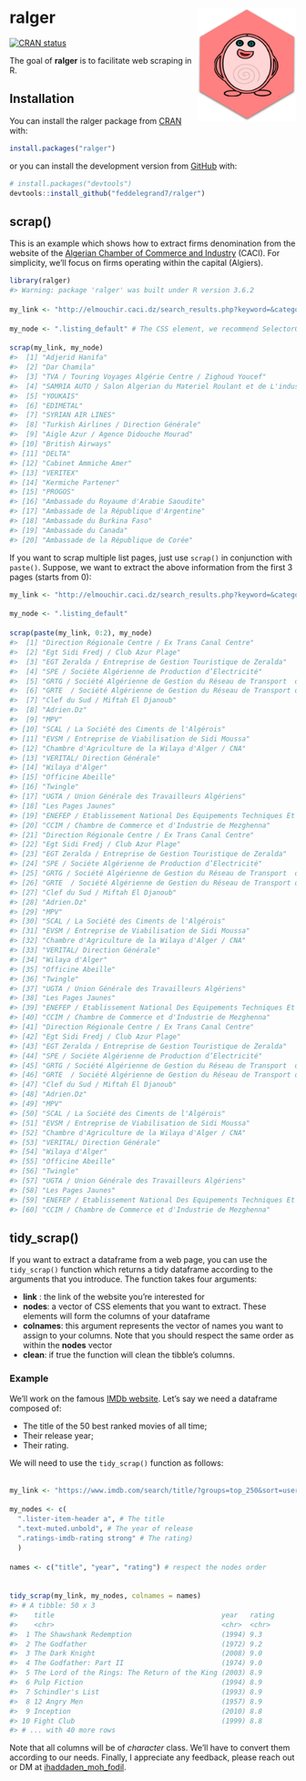 
<!-- README.md is generated from README.Rmd. Please edit that file -->

# ralger <a><img src='man/figures/hex.png' align="right" height="200" /></a>

<!-- badges: start -->

[![CRAN
status](https://www.r-pkg.org/badges/version/ralger)](https://cran.r-project.org/package=ralger)

<!-- badges: end -->

The goal of **ralger** is to facilitate web scraping in R.

## Installation

You can install the ralger package from
[CRAN](https://cran.r-project.org/) with:

``` r
install.packages("ralger")
```

or you can install the development version from
[GitHub](https://github.com/) with:

``` r
# install.packages("devtools")
devtools::install_github("feddelegrand7/ralger")
```

## scrap()

This is an example which shows how to extract firms denomination from
the website of the [Algerian Chamber of Commerce and
Industry](http://elmouchir.caci.dz) (CACI). For simplicity, we’ll focus
on firms operating within the capital (Algiers).

``` r
library(ralger)
#> Warning: package 'ralger' was built under R version 3.6.2

my_link <- "http://elmouchir.caci.dz/search_results.php?keyword=&category=&location=Alger&submit=Trouver"

my_node <- ".listing_default" # The CSS element, we recommend SelectorGadget

scrap(my_link, my_node)
#>  [1] "Adjerid Hanifa"                                                               
#>  [2] "Dar Chamila"                                                                  
#>  [3] "TVA / Touring Voyages Algérie Centre / Zighoud Youcef"                        
#>  [4] "SAMRIA AUTO / Salon Algerian du Materiel Roulant et de L'industrie Automobile"
#>  [5] "YOUKAIS"                                                                      
#>  [6] "EDIMETAL"                                                                     
#>  [7] "SYRIAN AIR LINES"                                                             
#>  [8] "Turkish Airlines / Direction Générale"                                        
#>  [9] "Aigle Azur / Agence Didouche Mourad"                                          
#> [10] "British Airways"                                                              
#> [11] "DELTA"                                                                        
#> [12] "Cabinet Ammiche Amer"                                                         
#> [13] "VERITEX"                                                                      
#> [14] "Kermiche Partener"                                                            
#> [15] "PROGOS"                                                                       
#> [16] "Ambassade du Royaume d'Arabie Saoudite"                                       
#> [17] "Ambassade de la République d'Argentine"                                       
#> [18] "Ambassade du Burkina Faso"                                                    
#> [19] "Ambassade du Canada"                                                          
#> [20] "Ambassade de la République de Corée"
```

If you want to scrap multiple list pages, just use `scrap()` in
conjunction with `paste()`. Suppose, we want to extract the above
information from the first 3 pages (starts from 0):

``` r
my_link <- "http://elmouchir.caci.dz/search_results.php?keyword=&category=&location=Alger&submit=Trouver&page=" 

my_node <- ".listing_default"

scrap(paste(my_link, 0:2), my_node)
#>  [1] "Direction Régionale Centre / Ex Trans Canal Centre"                                                                            
#>  [2] "Egt Sidi Fredj / Club Azur Plage"                                                                                              
#>  [3] "EGT Zeralda / Entreprise de Gestion Touristique de Zeralda"                                                                    
#>  [4] "SPE / Sociéte Algérienne de Production d’Electricité"                                                                          
#>  [5] "GRTG / Société Algérienne de Gestion du Réseau de Transport  de Gaz"                                                           
#>  [6] "GRTE  / Société Algérienne de Gestion du Réseau de Transport de Electricité"                                                   
#>  [7] "Clef du Sud / Miftah El Djanoub"                                                                                               
#>  [8] "Adrien.Dz"                                                                                                                     
#>  [9] "MPV"                                                                                                                           
#> [10] "SCAL / La Société des Ciments de l'Algérois"                                                                                   
#> [11] "EVSM / Entreprise de Viabilisation de Sidi Moussa"                                                                             
#> [12] "Chambre d'Agriculture de la Wilaya d'Alger / CNA"                                                                              
#> [13] "VERITAL/ Direction Générale"                                                                                                   
#> [14] "Wilaya d'Alger"                                                                                                                
#> [15] "Officine Abeille"                                                                                                              
#> [16] "Twingle"                                                                                                                       
#> [17] "UGTA / Union Générale des Travailleurs Algériens"                                                                              
#> [18] "Les Pages Jaunes"                                                                                                              
#> [19] "ENEFEP / Etablissement National Des Equipements Techniques Et Pédagogiques de la Formation et de L’enseignement Professionnels"
#> [20] "CCIM / Chambre de Commerce et d'Industrie de Mezghenna"                                                                        
#> [21] "Direction Régionale Centre / Ex Trans Canal Centre"                                                                            
#> [22] "Egt Sidi Fredj / Club Azur Plage"                                                                                              
#> [23] "EGT Zeralda / Entreprise de Gestion Touristique de Zeralda"                                                                    
#> [24] "SPE / Sociéte Algérienne de Production d’Electricité"                                                                          
#> [25] "GRTG / Société Algérienne de Gestion du Réseau de Transport  de Gaz"                                                           
#> [26] "GRTE  / Société Algérienne de Gestion du Réseau de Transport de Electricité"                                                   
#> [27] "Clef du Sud / Miftah El Djanoub"                                                                                               
#> [28] "Adrien.Dz"                                                                                                                     
#> [29] "MPV"                                                                                                                           
#> [30] "SCAL / La Société des Ciments de l'Algérois"                                                                                   
#> [31] "EVSM / Entreprise de Viabilisation de Sidi Moussa"                                                                             
#> [32] "Chambre d'Agriculture de la Wilaya d'Alger / CNA"                                                                              
#> [33] "VERITAL/ Direction Générale"                                                                                                   
#> [34] "Wilaya d'Alger"                                                                                                                
#> [35] "Officine Abeille"                                                                                                              
#> [36] "Twingle"                                                                                                                       
#> [37] "UGTA / Union Générale des Travailleurs Algériens"                                                                              
#> [38] "Les Pages Jaunes"                                                                                                              
#> [39] "ENEFEP / Etablissement National Des Equipements Techniques Et Pédagogiques de la Formation et de L’enseignement Professionnels"
#> [40] "CCIM / Chambre de Commerce et d'Industrie de Mezghenna"                                                                        
#> [41] "Direction Régionale Centre / Ex Trans Canal Centre"                                                                            
#> [42] "Egt Sidi Fredj / Club Azur Plage"                                                                                              
#> [43] "EGT Zeralda / Entreprise de Gestion Touristique de Zeralda"                                                                    
#> [44] "SPE / Sociéte Algérienne de Production d’Electricité"                                                                          
#> [45] "GRTG / Société Algérienne de Gestion du Réseau de Transport  de Gaz"                                                           
#> [46] "GRTE  / Société Algérienne de Gestion du Réseau de Transport de Electricité"                                                   
#> [47] "Clef du Sud / Miftah El Djanoub"                                                                                               
#> [48] "Adrien.Dz"                                                                                                                     
#> [49] "MPV"                                                                                                                           
#> [50] "SCAL / La Société des Ciments de l'Algérois"                                                                                   
#> [51] "EVSM / Entreprise de Viabilisation de Sidi Moussa"                                                                             
#> [52] "Chambre d'Agriculture de la Wilaya d'Alger / CNA"                                                                              
#> [53] "VERITAL/ Direction Générale"                                                                                                   
#> [54] "Wilaya d'Alger"                                                                                                                
#> [55] "Officine Abeille"                                                                                                              
#> [56] "Twingle"                                                                                                                       
#> [57] "UGTA / Union Générale des Travailleurs Algériens"                                                                              
#> [58] "Les Pages Jaunes"                                                                                                              
#> [59] "ENEFEP / Etablissement National Des Equipements Techniques Et Pédagogiques de la Formation et de L’enseignement Professionnels"
#> [60] "CCIM / Chambre de Commerce et d'Industrie de Mezghenna"
```

## tidy\_scrap()

If you want to extract a dataframe from a web page, you can use the
`tidy_scrap()` function which returns a tidy dataframe according to the
arguments that you introduce. The function takes four arguments:

  - **link** : the link of the website you’re interested for
  - **nodes**: a vector of CSS elements that you want to extract. These
    elements will form the columns of your dataframe
  - **colnames**: this argument represents the vector of names you want
    to assign to your columns. Note that you should respect the same
    order as within the **nodes** vector
  - **clean**: if true the function will clean the tibble’s columns.

### Example

We’ll work on the famous [IMDb website](https://www.imdb.com/). Let’s
say we need a dataframe composed of:

  - The title of the 50 best ranked movies of all time;
  - Their release year;
  - Their rating.

We will need to use the `tidy_scrap()` function as follows:

``` r

my_link <- "https://www.imdb.com/search/title/?groups=top_250&sort=user_rating"

my_nodes <- c(
  ".lister-item-header a", # The title 
  ".text-muted.unbold", # The year of release 
  ".ratings-imdb-rating strong" # The rating)
  )

names <- c("title", "year", "rating") # respect the nodes order


tidy_scrap(my_link, my_nodes, colnames = names)
#> # A tibble: 50 x 3
#>    title                                         year   rating
#>    <chr>                                         <chr>  <chr> 
#>  1 The Shawshank Redemption                      (1994) 9.3   
#>  2 The Godfather                                 (1972) 9.2   
#>  3 The Dark Knight                               (2008) 9.0   
#>  4 The Godfather: Part II                        (1974) 9.0   
#>  5 The Lord of the Rings: The Return of the King (2003) 8.9   
#>  6 Pulp Fiction                                  (1994) 8.9   
#>  7 Schindler's List                              (1993) 8.9   
#>  8 12 Angry Men                                  (1957) 8.9   
#>  9 Inception                                     (2010) 8.8   
#> 10 Fight Club                                    (1999) 8.8   
#> # ... with 40 more rows
```

Note that all columns will be of *character* class. We’ll have to
convert them according to our needs. Finally, I appreciate any feedback,
please reach out or DM at
[ihaddaden\_moh\_fodil](https://twitter.com/moh_fodil).
